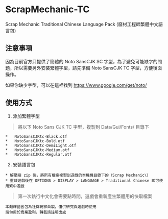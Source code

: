 # ScrapMechanic-TC

Scrap Mechanic Traditional Chinese Language Pack (廢材工程師繁體中文語言包)


## 注意事項

因為目前官方只提供了簡體的 Noto SansCJK SC 字型，為了避免可能缺字的問題，所以需要另外安裝繁體字型，請先準備 Noto SansCJK TC 字型，方便後面操作。

如果你缺少字型，可以在這裡找到 <https://www.google.com/get/noto/>



## 使用方式

1.   添加繁體字型

> 將以下 Noto Sans CJK TC 字型，複製到  Data/Gui/Fonts/ 目錄下

    *   NotoSansCJKtc-Black.otf
    *   NotoSansCJKtc-Bold.otf
    *   NotoSansCJKtc-DemiLight.otf
    *   NotoSansCJKtc-Medium.otf
    *   NotoSansCJKtc-Regular.otf


2.   安裝語言包

    * 解壓縮 zip 後，將所有檔案複製到遊戲的本機機目錄下的（Scrap Mechanic\）
    * 重啟遊戲後在 OPTIONS > DISPLAY > LANGUAGE > Traditional Chinese 即可使用繁中遊戲

> 第一次執行中文化會需要點時間，遊戲會重新產生繁體用的快取檔案



```
本翻譯語言包為社群玩家自製，僅供研究與遊戲時使用
請勿用於商業盈利，轉載請註明出處
```
